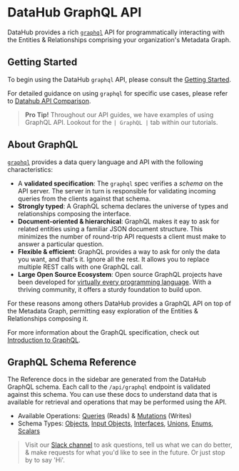 # DataHub GraphQL API

DataHub provides a rich [`graphql`](https://graphql.org/) API for programmatically interacting with the Entities & Relationships comprising your organization's Metadata Graph.

## Getting Started

To begin using the DataHub `graphql` API, please consult the [Getting Started](/docs/api/graphql/getting-started.md).

For detailed guidance on using `graphql` for specific use cases, please refer to [Datahub API Comparison](/docs/api/datahub-apis.md#datahub-api-comparison).

> **Pro Tip!** Throughout our API guides, we have examples of using GraphQL API.
> Lookout for the `| GraphQL |` tab within our tutorials.

## About GraphQL

[`graphql`](https://graphql.org/) provides a data query language and API with the following characteristics:

- A **validated specification**: The `graphql` spec verifies a _schema_ on the API server. The server in turn is responsible
  for validating incoming queries from the clients against that schema.
- **Strongly typed**: A GraphQL schema declares the universe of types and relationships composing the interface.
- **Document-oriented & hierarchical**: GraphQL makes it eay to ask for related entities using a familiar JSON document
  structure. This minimizes the number of round-trip API requests a client must make to answer a particular question.
- **Flexible & efficient**: GraphQL provides a way to ask for only the data you want, and that's it. Ignore all
  the rest. It allows you to replace multiple REST calls with one GraphQL call.
- **Large Open Source Ecosystem**: Open source GraphQL projects have been developed for [virtually every programming language](https://graphql.org/code/). With a thriving
  community, it offers a sturdy foundation to build upon.

For these reasons among others DataHub provides a GraphQL API on top of the Metadata Graph,
permitting easy exploration of the Entities & Relationships composing it.

For more information about the GraphQL specification, check out [Introduction to GraphQL](https://graphql.org/learn/).

## GraphQL Schema Reference

The Reference docs in the sidebar are generated from the DataHub GraphQL schema. Each call to the `/api/graphql` endpoint is
validated against this schema. You can use these docs to understand data that is available for retrieval and operations
that may be performed using the API.

- Available Operations: [Queries](/graphql/queries.md) (Reads) & [Mutations](/graphql/mutations.md) (Writes)
- Schema Types: [Objects](/graphql/objects.md), [Input Objects](/graphql/inputObjects.md), [Interfaces](/graphql/interfaces.md), [Unions](/graphql/unions.md), [Enums](/graphql/enums.md), [Scalars](/graphql/scalars.md)

> Visit our [Slack channel](https://slack.datahubproject.io) to ask questions, tell us what we can do better, & make requests for what you'd like to see in the future. Or just
> stop by to say 'Hi'.
